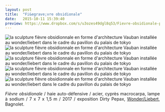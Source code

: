 ```yaml
---
layout: post
title:  "Fi&egrave;vre obsidionale"
date:   2015-10-11 15:39:40
preview: https://www.dropbox.com/s/u3ozes49dgl8q53/Fievre-obsidionale-preview.jpg?raw=1
---
```


<img src="https://www.dropbox.com/s/owgjugii4zjpsv2/Fievre-obsidionale-vue-basse.jpg?raw=1" alt="la sculpture fi&egrave;vre obsidionnale en forme d'architecture Vauban install&eacute;e au wonder/liebert dans le cadre du pavillon du palais de tokyo">

<img src="https://www.dropbox.com/s/j9ti65zijk6djfa/Fievre-obsidionale-vue-mi-hauteur.jpg?raw=1" alt="la sculpture fi&egrave;vre obsidionnale en forme d'architecture Vauban install&eacute;e au wonder/liebert dans le cadre du pavillon du palais de tokyo"> 

<img src="https://www.dropbox.com/s/c6bewfpfbuvcv5w/Fievre-obsidionale-vue-aerienne.jpg?raw=1" alt="la sculpture fi&egrave;vre obsidionnale en forme d'architecture Vauban install&eacute;e au wonder/liebert dans le cadre du pavillon du palais de tokyo">

<img src="https://www.dropbox.com/s/nxyxqavafuxaxnq/Fievre-obsidionale-nuit.jpg?raw=1" alt="la sculpture fi&egrave;vre obsidionnale en forme d'architecture Vauban install&eacute;e au wonder/liebert dans le cadre du pavillon du palais de tokyo">

<img src="https://www.dropbox.com/s/ln106ri1ofuq27x/Fievre-obsidionale-vue-haut-nuit.jpg?raw=1" alt="la sculpture fi&egrave;vre obsidionnale en forme d'architecture Vauban install&eacute;e au wonder/liebert dans le cadre du pavillon du palais de tokyo">

<p style="text-align:justify">
<span style="font-style: italic;">Fi&egrave;vre obsidionale</span> / haie auto-d&eacute;fensive / acier, cypr&egrave;s macrocarpa, lampe &agrave; sodium / 7 x 7 x 1,5 m / 2017 / exposition Dirty Pepax, <a href="#" onclick='window.open("https://www.facebook.com/wonder.st.ouen");return false;'>Wonder/Liebert</a>, Bagnolet.
</p>


